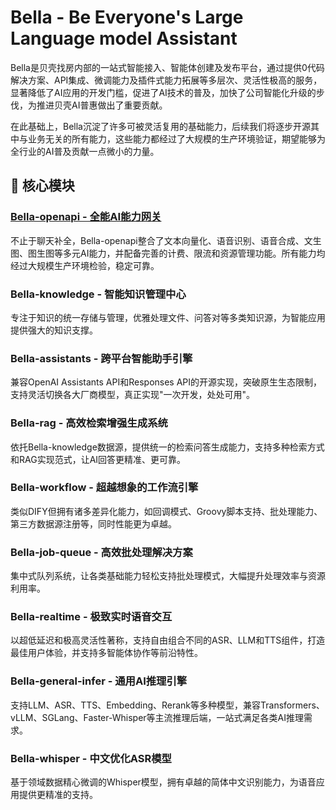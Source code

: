 # Bella - Be Everyone's Large Language model Assistant
Bella是贝壳找房内部的一站式智能接入、智能体创建及发布平台，通过提供0代码解决方案、API集成、微调能力及插件式能力拓展等多层次、灵活性极高的服务，显著降低了AI应用的开发门槛，促进了AI技术的普及，加快了公司智能化升级的步伐，为推进贝壳AI普惠做出了重要贡献。

在此基础上，Bella沉淀了许多可被灵活复用的基础能力，后续我们将逐步开源其中与业务无关的所有能力，这些能力都经过了大规模的生产环境验证，期望能够为全行业的AI普及贡献一点微小的力量。

## 💎 核心模块
### [Bella-openapi - 全能AI能力网关](./openapi/intro.md)
不止于聊天补全，Bella-openapi整合了文本向量化、语音识别、语音合成、文生图、图生图等多元AI能力，并配备完善的计费、限流和资源管理功能。所有能力均经过大规模生产环境检验，稳定可靠。

### Bella-knowledge - 智能知识管理中心
专注于知识的统一存储与管理，优雅处理文件、问答对等多类知识源，为智能应用提供强大的知识支撑。

### Bella-assistants - 跨平台智能助手引擎
兼容OpenAI Assistants API和Responses API的开源实现，突破原生生态限制，支持灵活切换各大厂商模型，真正实现"一次开发，处处可用"。

### Bella-rag - 高效检索增强生成系统
依托Bella-knowledge数据源，提供统一的检索问答生成能力，支持多种检索方式和RAG实现范式，让AI回答更精准、更可靠。

### Bella-workflow - 超越想象的工作流引擎
类似DIFY但拥有诸多差异化能力，如回调模式、Groovy脚本支持、批处理能力、第三方数据源注册等，同时性能更为卓越。

### Bella-job-queue - 高效批处理解决方案
集中式队列系统，让各类基础能力轻松支持批处理模式，大幅提升处理效率与资源利用率。

### Bella-realtime - 极致实时语音交互
以超低延迟和极高灵活性著称，支持自由组合不同的ASR、LLM和TTS组件，打造最佳用户体验，并支持多智能体协作等前沿特性。

### Bella-general-infer - 通用AI推理引擎
支持LLM、ASR、TTS、Embedding、Rerank等多种模型，兼容Transformers、vLLM、SGLang、Faster-Whisper等主流推理后端，一站式满足各类AI推理需求。

### Bella-whisper - 中文优化ASR模型
基于领域数据精心微调的Whisper模型，拥有卓越的简体中文识别能力，为语音应用提供更精准的支持。
